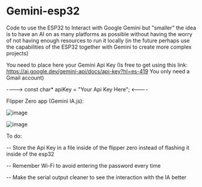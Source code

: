 # Gemini-esp32
Code to use the ESP32 to Interact with Google Gemini but "smaller" the idea is to have an AI on as many platforms as possible without having the worry of not having enough resources to run it locally (in the future perhaps use the capabilities of the ESP32 together with Gemini to create more complex projects)


You need to place here your Gemini Api Key (Is free to get using this link: https://ai.google.dev/gemini-api/docs/api-key?hl=es-419 You only need a Gmail account)

---->  const char* apiKey = "Your Api Key Here";  <----

Flipper Zero app (Gemini IA.js):

![image](https://github.com/user-attachments/assets/a2919b84-8a03-4033-bd41-2f222d83a6cd)

![image](https://github.com/user-attachments/assets/0fb194e6-558d-45fd-a483-d25604e5420a)


To do:

-- Store the Api Key in a file inside of the flipper zero instead of flashing it inside of the esp32

-- Remember Wi-Fi to avoid entering the password every time

-- Make the serial output cleaner to see the interaction with the IA better